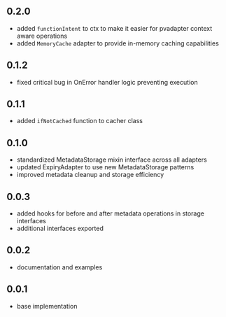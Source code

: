 ## 0.2.0
* added `functionIntent` to ctx to make it easier for pvadapter context aware operations
* added `MemoryCache` adapter to provide in-memory caching capabilities

## 0.1.2
* fixed critical bug in OnError handler logic preventing execution

## 0.1.1
* added `ifNotCached` function to cacher class

## 0.1.0
* standardized MetadataStorage mixin interface across all adapters
* updated ExpiryAdapter to use new MetadataStorage patterns
* improved metadata cleanup and storage efficiency

## 0.0.3
* added hooks for before and after metadata operations in storage interfaces
* additional interfaces exported

## 0.0.2
* documentation and examples

## 0.0.1

* base implementation